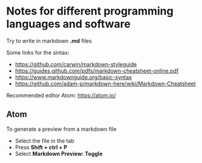 Notes for different programming languages and software
=======================

Try to write in markdown **.md** files

Some links for the sintax:
- https://github.com/carwin/markdown-styleguide
- https://guides.github.com/pdfs/markdown-cheatsheet-online.pdf
- https://www.markdownguide.org/basic-syntax
- https://github.com/adam-p/markdown-here/wiki/Markdown-Cheatsheet

Recommended editor Atom: https://atom.io/

Atom
---------------

To generate a preview from a markdown file
* Select the file in the tab
* Press **Shift + ctrl + P**
* Select **Markdown Preview: Toggle**
